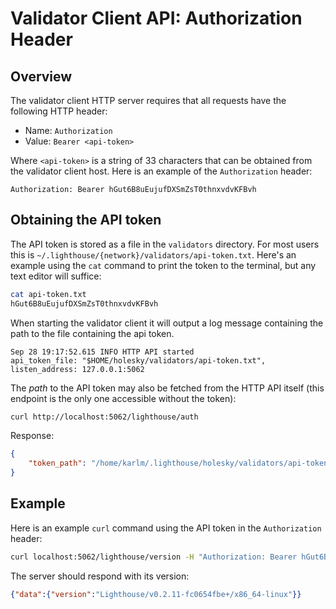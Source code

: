 # Validator Client API: Authorization Header

## Overview

The validator client HTTP server requires that all requests have the following
HTTP header:

- Name: `Authorization`
- Value: `Bearer <api-token>`

Where `<api-token>` is a string of 33 characters that can be obtained from the validator client
host. Here is an example of the `Authorization` header:

```text
Authorization: Bearer hGut6B8uEujufDXSmZsT0thnxvdvKFBvh
```

## Obtaining the API token

The API token is stored as a file in the `validators` directory. For most users
this is `~/.lighthouse/{network}/validators/api-token.txt`. Here's an
example using the `cat` command to print the token to the terminal, but any
text editor will suffice:

```bash
cat api-token.txt
hGut6B8uEujufDXSmZsT0thnxvdvKFBvh
```

When starting the validator client it will output a log message containing the path
to the file containing the api token.

```text
Sep 28 19:17:52.615 INFO HTTP API started                        api_token_file: "$HOME/holesky/validators/api-token.txt", listen_address: 127.0.0.1:5062
```

The _path_ to the API token may also be fetched from the HTTP API itself (this endpoint is the only
one accessible without the token):

```bash
curl http://localhost:5062/lighthouse/auth
```

Response:

```json
{
    "token_path": "/home/karlm/.lighthouse/holesky/validators/api-token.txt"
}
```

## Example

Here is an example `curl` command using the API token in the `Authorization` header:

```bash
curl localhost:5062/lighthouse/version -H "Authorization: Bearer hGut6B8uEujufDXSmZsT0thnxvdvKFBvh"
```

The server should respond with its version:

```json
{"data":{"version":"Lighthouse/v0.2.11-fc0654fbe+/x86_64-linux"}}
```
